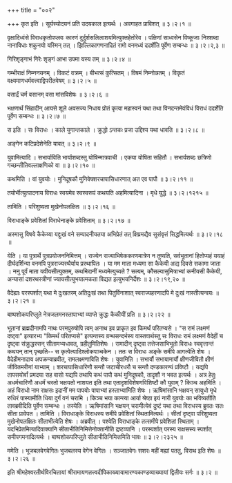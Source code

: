 +++
title = "००२"

+++
कृत इति । सूर्यस्योदयनं प्रति उदयकाल इत्यर्थः । अवगाहत प्राविशत्  ॥  ३।२।१  ॥   

  

वृक्षादिध्वंसे विराधकृतोपप्लवः कारणं दुर्दुर्शसलिलाशयमित्युक्तहेतोरेव । पक्षिणां साध्वसेन विष्कूजाः निश्शब्दा नानाविधाः शकुनयो यस्मिन् तत् । झिल्लिकागणनादितं रामो वनमध्यं ददर्शेति पूर्वेण सम्बन्धः  ॥  ३।२।२,३  ॥   

  

गिरिशृङ्गाभं गिरेः शृङ्गं आभा उपमा यस्य तम्  ॥  ३।२।४  ॥   

  

गम्भीराक्षं निम्ननयनम् । विकटं वक्रम् । बीभत्सं कुत्सितम् । विषमं निम्नोन्नतम् । विकृतं वक्ष्यमाणधर्मवत्त्वाद्विपरीतवेषम्  ॥  ३।२।५  ॥   

  

वसार्द्रं चर्म वसानम् वसा मांसविशेषः  ॥  ३।२।६  ॥   

  

भक्षणार्थं सिंहादीन् आयसे शूले अवसज्य निधाय प्रोतं कृत्वा महास्वनं यथा तथा विनदन्तमेवंविधं विराधं ददर्शेति पूर्वेण सम्बन्धः  ॥  ३।२।७  ॥   

  

स इति । सः विराधः । काले युगान्तकाले । क्रुद्धो ऽन्तकः प्रजा उद्दिश्य यथा धावति  ॥  ३।२।८  ॥   

  

अङ्गेन कटिप्रदेशेनेति यावत्  ॥  ३।२।९  ॥   

  

युवामित्यादि । सभार्याविति भार्याशब्दस्तु योषिन्मात्रवाची । एकया योषिता सहितौ । सभार्यशब्दः छत्रिणो गच्छन्तीतिवल्लाक्षणिको वा  ॥  ३।२।१०  ॥   

  

कथमिति । वां युवयोः । मुनिदूषकौ मुनिवेषशरचापासिधारणात् अत एव पापौ  ॥  ३।२।११  ॥   

तयोर्भीत्युत्पादनाय विराधः स्वयमेव स्वस्वरूपं कथयति अहमित्यादिना । मृधे युद्धे  ॥  ३।२।१२१५  ॥   

  

तामिति । परिशुष्यता मुखेनोपलक्षितः  ॥  ३।२।१६  ॥   

  

विराधाङ्के प्रवेशितां विराधेनाङ्के प्रवेशिताम्  ॥  ३।२।१७  ॥   

  

अस्मासु विषये कैकेय्या यद्दुःखं वने सम्पादनीयतया अभिप्रेतं तत् क्षिप्रमद्यैव सुसंवृत्तं सिद्धमित्यर्थः  ॥  ३।२।१८  ॥   

  

येति । या पुत्रार्थे पुत्रप्रयोजननिमित्तम् । राज्येन राज्याभिषेककरणमात्रेण न तुष्यति, सर्वभूतानां हितोप्यहं ययाहं दीर्घदर्शिन्या वनमपि पुत्रराज्यस्थैर्याय प्रस्थापितः । या मम माता मध्यमा सा कैकेयी अद्य दिवसे सकामा जाता । ननु पूर्वं माता यवीयसीत्युक्तम्, कथमिदानीं मध्यमेत्युच्यते ? सत्यम्, कौसल्यासुमित्राभ्यां कनीयसी कैकेयी, अन्यासां दशरथस्त्रीणां ज्यायसीत्युभयात्मकता विद्यत इत्युभयनिर्देशः  ॥  ३।२।१९,२०  ॥   

  

वैदेह्याः परस्पर्शात् यथा मे दुःखतरम् अतिदुःखं तथा पितुर्विनाशात् स्वराज्यहरणादपि मे दुःखं नास्तीत्यन्वयः  ॥  ३।२।२१  ॥   

  

बाष्पशोकपरिप्लुते नेत्रजलमनस्तापाभ्यां व्याप्ते क्रुद्धः कैकीयीं प्रति  ॥  ३।२।२२  ॥   

  

भूतानां ब्रह्मदीनामपि नाथः परमपुरुषोपि त्वम् अनाथ इव प्राकृत इव किमर्थं परितप्यसे । "स रामं लक्ष्मणं दष्ट्वा" इत्यारभ्य "किमर्थं परितप्यसे" इत्यन्तस्य ग्रन्थसन्दर्भस्य वास्तवार्थस्तु सः विराधः रामं लक्ष्मणं वैदेहीं च दृष्ट्वा संक्रुद्धस्सन् सीतामभ्यधावत्, ग्रहीतुमितिशेषः । रामादीन् दृष्ट्वा तत्तेजसाभिभूतो विराधः स्ववृत्तान्तं कथयन् तान् पृच्छति-- स कृत्वेत्यादिश्लोकपञ्चकेन । ततः स विराधः अङ्के समीपे आगत्येति शेषः । वैदेहीमनादाय अपक्रम्याब्रवीत्, रामलक्ष्मणाविति शेषः । युवामिति । सभार्यौ सभायामार्यौ क्षीणजीवितौ क्षीणं जीवितमरीणां याभ्याम् । शरचापासिधारिणौ सन्तौ जटाचीरधरौ च सन्तौ दण्डकारण्यं प्रविष्टौ । यद्यपि तापसयोर्वां प्रमदया सह वासो यद्यपि तथापि कथं पापौ कथं मुनिदूषकौ, तादृशौ न भवत इत्यर्थः । अत्र हेतुः अधर्मचारिणौ अधर्मं चरतो भक्षयतो नाशयत इति तथा एतादृशविशेषणविशिष्टौ कौ युवाम् ? किञ्च अहमिति । अहं विराधो नाम राक्षसः इदानीं मम पापयोः पापाभ्यां हस्ताभ्यामिति शेषः । ऋषिमांसानि भक्षयन् सायुधो मृधे रुधिरं पास्यामीति धिया दुर्गं वनं चरामि । किञ्च भया कान्त्या आर्या श्रेष्ठा इयं नारी युवयोः का भविष्यतीति तावब्रवीदिति पूर्वेण सम्बन्धः । तस्येति । ऋषिमांसानि भक्षयन् चरामीत्येवं दुष्टं यथा तथा विराधस्य ब्रुवतः सतः सीता प्रावेपत । तामिति । विराधाङ्के विराधस्य समीपे प्रवेशितां स्थितामित्यर्थः । सीतां दृष्ट्वा परिशुष्यता मुखेनोपलक्षितः सीताभीत्येति शेषः । अब्रवीत् । पश्येति विराधाङ्के तत्समीपे प्रवेशितां स्थिताम् । यदभिप्रेतमित्यादिवाक्यानि सीताभीतिनिमित्तेनोक्तानीति द्रष्टव्यानि । परस्पर्शात् परस्य राक्षसस्य स्पर्शात् समीपगमनादित्यर्थः । बाष्पशोकपरिप्लुते सीताभीतिनिमित्तमिति भावः  ॥  ३।२।२३२५  ॥   

  

ममेति । भूजबलवेगवेगितः भुजबलस्य वेगेन वेगितः । सञ्जातवेगः सशरः महीं मह्यां पततु, विराथ इति शेषः  ॥  ३।२।२६  ॥   

  

इति श्रीमहेश्वरतीर्थविरचितायां श्रीरामायणतत्त्वदीपिकाख्यायामारण्यकाण्डव्याख्यायां द्वितीयः सर्गः  ॥  ३।२  ॥   

  

